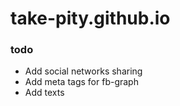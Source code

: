 # take-pity.github.io

### todo
* Add social networks sharing
* Add meta tags for fb-graph
* Add texts

